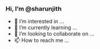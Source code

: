 ### Hi, I’m @sharunjith
- 👀 I’m interested in ...
- 🌱 I’m currently learning ...
- 💞️ I’m looking to collaborate on ...
- 📫 How to reach me ...

<!---
sharunjith/sharunjith is a ✨ special ✨ repository because its `README.md` (this file) appears on your GitHub profile.
You can click the Preview link to take a look at your changes.
--->
